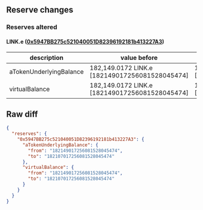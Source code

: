 ## Reserve changes

### Reserves altered

#### LINK.e ([0x5947BB275c521040051D82396192181b413227A3](https://snowtrace.io/address/0x5947BB275c521040051D82396192181b413227A3))

| description | value before | value after |
| --- | --- | --- |
| aTokenUnderlyingBalance | 182,149.0172 LINK.e [182149017256081528045474] | 182,107.0172 LINK.e [182107017256081528045474] |
| virtualBalance | 182,149.0172 LINK.e [182149017256081528045474] | 182,107.0172 LINK.e [182107017256081528045474] |


## Raw diff

```json
{
  "reserves": {
    "0x5947BB275c521040051D82396192181b413227A3": {
      "aTokenUnderlyingBalance": {
        "from": "182149017256081528045474",
        "to": "182107017256081528045474"
      },
      "virtualBalance": {
        "from": "182149017256081528045474",
        "to": "182107017256081528045474"
      }
    }
  }
}
```